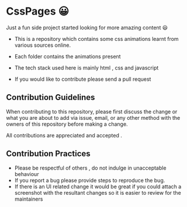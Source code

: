 # CssPages :grinning:

Just a fun side project started looking for more amazing content :smiley: 



- This is a repository which contains some css animations learnt from various sources online.

- Each folder contains the animations present

- The tech stack used here is mainly html , css and javascript

- If you would like to contribute please send a pull request 



## Contribution Guidelines 

When contributing to this repository, please first discuss the change or what you are about to add via issue, email, or any other method with the owners of this repository before making a change.

All contributions are appreciated and accepted .


## Contribution Practices 

- Please be respectful of others , do not indulge in unacceptable behaviour
- If you report a bug please provide steps to reproduce the bug.
- If there is an UI related change it would be great if you could attach a screenshot with the resultant changes so it is easier to review for the maintainers
